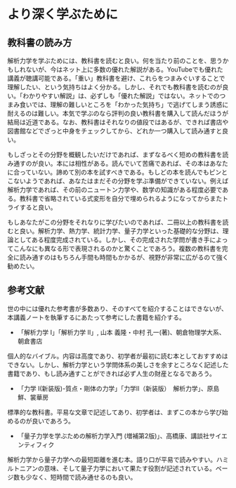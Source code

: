 # より深く学ぶために

## 教科書の読み方

解析力学を学ぶためには、教科書を読むと良い。何を当たり前のことを、思うかもしれないが、今はネット上に多数の優れた解説がある。YouTubeでも優れた講義が聴講可能である。「重い」教科書を避け、これらをつまみぐいすることで理解したい、という気持ちはよく分かる。しかし、それでも教科書を読むのが良い。「わかりやすい解説」は、必ずしも「優れた解説」ではない。ネットでのつまみ食いでは、理解の難しいところを「わかった気持ち」で逃げてしまう誘惑に耐えるのは難しい。本気で学ぶのなら評判の良い教科書を購入して読んだほうが結局は近道である。なお、教科書はそれなりの値段ではあるが、できれば書店や図書館などでざっと中身をチェックしてから、どれか一つ購入して読み通すと良い。

もしざっとその分野を概観したいだけであれば、まずなるべく短めの教科書を読み通すのが良い。本には相性がある。読んでいて苦痛であれば、その本はあなたに合っていない。諦めて別の本を試すべきである。もしどの本を読んでもピンとこないようであれば、あなたはまだその分野を学ぶ準備ができていない。例えば解析力学であれば、その前のニュートン力学や、数学の知識がある程度必要である。教科書で省略されている式変形を自分で埋められるようになってからまたトライすると良い。

もしあなたがこの分野をそれなりに学びたいのであれば、二冊以上の教科書を読むと良い。解析力学、熱力学、統計力学、量子力学といった基礎的な分野は、理論としてある程度完成されている。しかし、その完成された学問が書き手によってこんなにも異なる形で表現されるのかと驚くことであろう。複数の教科書を完全に読み通すのはもちろん手間も時間もかかるが、視野が非常に広がるのて強く勧めたい。

## 参考文献

世の中には優れた参考書が多数あり、そのすべてを紹介することはできないが、本講義ノートを執筆するにあたって参考にした書籍を紹介する。

* 「解析力学 I」「解析力学 II」, 山本 義隆・中村 孔一(著)、朝倉物理学大系、朝倉書店

個人的なバイブル。内容は高度であり、初学者が最初に読む本としておすすめはできない。しかし、解析力学という学問体系の美しさを余すところなく記述した書籍であり、もし読み通すことができれば必ず人生の財産となるであろう。

* 「力学 I(新装版)-質点・剛体の力学」「力学II（新装版）　解析力学」、原島鮮、裳華房

標準的な教科書。平易な文章で記述してあり、初学者は、まずこの本から学び始めるのが良いであろう。

* 「量子力学を学ぶための解析力学入門 (増補第2版)」、高橋康、講談社サイエンティフィク

解析力学から量子力学への最短距離を進む本。語り口が平易で読みやすい。ハミルトニアンの意味、そして量子力学において果たす役割が記述されている。ページ数も少なく、短時間で読み通せるのも良い。
